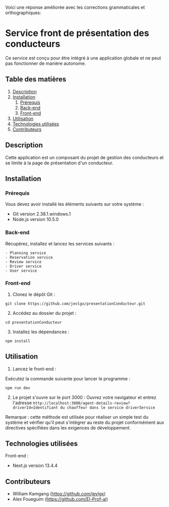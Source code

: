 Voici une réponse améliorée avec les corrections grammaticales et orthographiques:

# Service front de présentation des conducteurs

Ce service est conçu pour être intégré à une application globale et ne peut pas fonctionner de manière autonome.

## Table des matières
1. [Description](#description)
2. [Installation](#installation)
   1. [Prérequis](#prérequis)
   2. [Back-end](#back-end)
   3. [Front-end](#front-end)
3. [Utilisation](#utilisation)
4. [Technologies utilisées](#technologies-utilisées)
5. [Contributeurs](#contributeurs)

## Description
Cette application est un composant du projet de gestion des conducteurs et se limite à la page de présentation d'un conducteur.

## Installation

### Prérequis
Vous devez avoir installé les éléments suivants sur votre système :
- Git version 2.38.1.windows.1
- Node.js version 10.5.0

### Back-end
Récupérez, installez et lancez les services suivants :
```
- Planning service
- Reservation service
- Review service
- Driver service
- User service
```

### Front-end
1. Clonez le dépôt Git :
```
git clone https://github.com/jevlgx/presentationConducteur.git
```
2. Accédez au dossier du projet :
```
cd presentationConducteur
```
3. Installez les dépendances :
```
npm install
```

## Utilisation

1. Lancez le front-end :

Exécutez la commande suivante pour lancer le programme :
```
npm run dev
```

2. Le projet s'ouvre sur le port 3000 :
Ouvrez votre navigateur et entrez l'adresse
`http://localhost:3000/agent-details-review?driverId=Identifiant du chauffeur dans le service driverService`

Remarque : cette méthode est utilisée pour réaliser un simple test du système et vérifier qu'il peut s'intégrer au reste du projet conformément aux directives spécifiées dans les exigences de développement.

## Technologies utilisées
Front-end :
- Next.js version 13.4.4

## Contributeurs
- William Kamgang (https://github.com/jevlgx)
- Alex Foueguim (https://github.com/El-Prof-ai)
